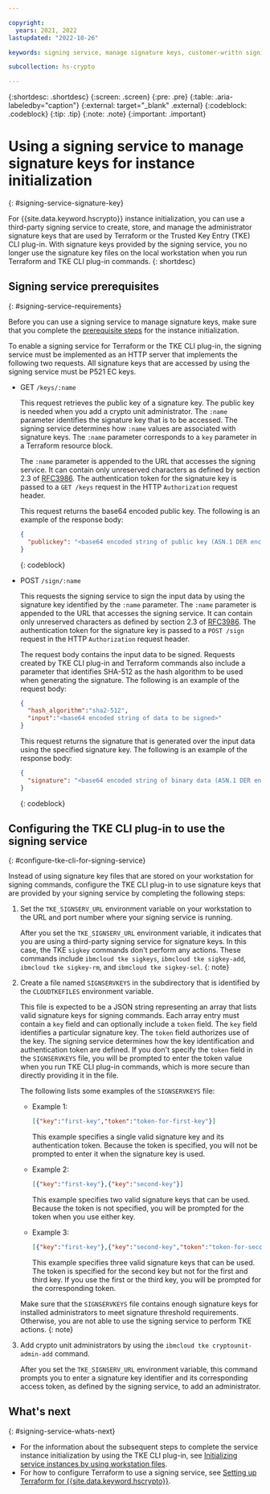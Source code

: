 ```yaml
---

copyright:
  years: 2021, 2022
lastupdated: "2022-10-26"

keywords: signing service, manage signature keys, customer-writtn signing service, third-party signing service

subcollection: hs-crypto

---
```


{:shortdesc: .shortdesc}
{:screen: .screen}
{:pre: .pre}
{:table: .aria-labeledby="caption"}
{:external: target="_blank" .external}
{:codeblock: .codeblock}
{:tip: .tip}
{:note: .note}
{:important: .important}

# Using a signing service to manage signature keys for instance initialization
{: #signing-service-signature-key}

For {{site.data.keyword.hscrypto}} instance initialization, you can use a third-party signing service to create, store, and manage the administrator signature keys that are used by Terraform or the Trusted Key Entry (TKE) CLI plug-in. With signature keys provided by the signing service, you no longer use the signature key files on the local workstation when you run Terraform and TKE CLI plug-in commands.
{: shortdesc}

## Signing service prerequisites
{: #signing-service-requirements}

Before you can use a signing service to manage signature keys, make sure that you complete the [prerequisite steps](/docs/hs-crypto?topic=hs-crypto-initialize-hsm-prerequisite) for the instance initialization.

To enable a signing service for Terraform or the TKE CLI plug-in, the signing service must be implemented as an HTTP server that implements the following two requests. All signature keys that are accessed by using the signing service must be P521 EC keys.

- GET `/keys/:name`

    This request retrieves the public key of a signature key. The public key is needed when you add a crypto unit administrator. The `:name` parameter identifies the signature key that is to be accessed. The signing service determines how `:name` values are associated with signature keys. The `:name` parameter corresponds to a `key` parameter in a Terraform resource block.

    The `:name` parameter is appended to the URL that accesses the signing service. It can contain only unreserved characters as defined by section 2.3 of [RFC3986](https://datatracker.ietf.org/doc/html/rfc3986). The authentication token for the signature key is passed to a `GET /keys` request in the HTTP `Authorization` request header.

    This request returns the base64 encoded public key. The following is an example of the response body:

    ```json
    {
      "publickey": "<base64 encoded string of public key (ASN.1 DER encoded struct containing integer X and integer Y)>"
    }
    ```
    {: codeblock}

- POST `/sign/:name`

    This requests the signing service to sign the input data by using the signature key identified by the `:name` parameter. The `:name` parameter is appended to the URL that accesses the signing service. It can contain only unreserved characters as defined by section 2.3 of [RFC3986](https://datatracker.ietf.org/doc/html/rfc3986). The authentication token for the signature key is passed to a `POST /sign` request in the HTTP `Authorization` request header.

    The request body contains the input data to be signed. Requests created by TKE CLI plug-in and Terraform commands also include a parameter that identifies SHA-512 as the hash algorithm to be used when generating the signature. The following is an example of the request body:

    ```json
    {
      "hash_algorithm":"sha2-512",
      "input":"<base64 encoded string of data to be signed>"
    }
    ```

    This request returns the signature that is generated over the input data using the specified signature key. The following is an example of the response body:

    ```json
    {
      "signature": "<base64 encoded string of binary data (ASN.1 DER encoded struct of integers R and S)>"
    }
    ```
    {: codeblock}

## Configuring the TKE CLI plug-in to use the signing service
{: #configure-tke-cli-for-signing-service}

Instead of using signature key files that are stored on your workstation for signing commands, configure the TKE CLI plug-in to use signature keys that are provided by your signing service by completing the following steps:

1. Set the `TKE_SIGNSERV_URL` environment variable on your workstation to the URL and port number where your signing service is running.

    After you set the `TKE_SIGNSERV_URL` environment variable, it indicates that you are using a third-party signing service for signature keys. In this case, the TKE `sigkey` commands don't perform any actions. These commands include `ibmcloud tke sigkeys`, `ibmcloud tke sigkey-add`, `ibmcloud tke sigkey-rm`, and `ibmcloud tke sigkey-sel`.
    {: note}

2. Create a file named `SIGNSERVKEYS` in the subdirectory that is identified by the `CLOUDTKEFILES` environment variable.

    This file is expected to be a JSON string representing an array that lists valid signature keys for signing commands. Each array entry must contain a `key` field and can optionally include a `token` field. The `key` field identifies a particular signature key. The `token` field authorizes use of the key. The signing service determines how the key identification and authentication token are defined. If you don't specify the `token` field in the `SIGNSERVKEYS` file, you will be prompted to enter the token value when you run TKE CLI plug-in commands, which is more secure than directly providing it in the file.

    The following lists some examples of the `SIGNSERVKEYS` file:

    - Example 1:

      ```json
      [{"key":"first-key","token":"token-for-first-key"}]
      ```

      This example specifies a single valid signature key and its authentication token. Because the token is specified, you will not be prompted to enter it when the signature key is used.

    - Example 2:

      ```json
      [{"key":"first-key"},{"key":"second-key"}]
      ```

      This example specifies two valid signature keys that can be used. Because the token is not specified, you will be prompted for the token when you use either key.

    - Example 3:

      ```json
      [{"key":"first-key"},{"key":"second-key","token":"token-for-second-key"},{"key":"third-key"}]
      ```

      This example specifies three valid signature keys that can be used. The token is specified for the second key but not for the first and third key. If you use the first or the third key, you will be prompted for the corresponding token.

    Make sure that the `SIGNSERVKEYS` file contains enough signature keys for installed administrators to meet signature threshold requirements. Otherwise, you are not able to use the signing service to perform TKE actions.
    {: note}

3. Add crypto unit administrators by using the `ibmcloud tke cryptounit-admin-add` command.

    After you set the `TKE_SIGNSERV_URL` environment variable, this command prompts you to enter a signature key identifier and its corresponding access token, as defined by the signing service, to add an administrator.

## What's next
{: #signing-service-whats-next}

- For the information about the subsequent steps to complete the service instance initialization by using the TKE CLI plug-in, see [Initializing service instances by using workstation files](/docs/hs-crypto?topic=hs-crypto-initialize-hsm).
- For how to configure Terraform to use a signing service, see [Setting up Terraform for {{site.data.keyword.hscrypto}}](/docs/hs-crypto?topic=hs-crypto-terraform-setup-for-hpcs).
